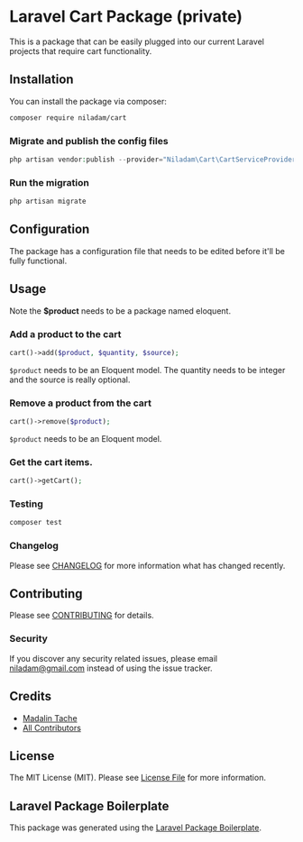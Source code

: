 # Laravel Cart Package (private)

This is a package that can be easily plugged into our current Laravel projects that require cart functionality.

## Installation

You can install the package via composer:

```bash
composer require niladam/cart
```



### Migrate and publish the config files

```php
php artisan vendor:publish --provider="Niladam\Cart\CartServiceProvider"
```



### Run the migration

```php
php artisan migrate
```



## Configuration

The package has a configuration file that needs to be edited before it'll be fully functional.

## Usage

Note the **$product** needs to be a package named eloquent.

### Add a product to the cart
``` php
cart()->add($product, $quantity, $source);
```

```$product``` needs to be an Eloquent model. The quantity needs to be integer and the source is really optional.

### Remove a product from the cart

``` php
cart()->remove($product);
```

`$product` needs to be an Eloquent model.

### Get the cart items.

```php
cart()->getCart();
```



### Testing

``` bash
composer test
```

### Changelog

Please see [CHANGELOG](CHANGELOG.md) for more information what has changed recently.

## Contributing

Please see [CONTRIBUTING](CONTRIBUTING.md) for details.

### Security

If you discover any security related issues, please email niladam@gmail.com instead of using the issue tracker.

## Credits

- [Madalin Tache](https://github.com/niladam)
- [All Contributors](../../contributors)

## License

The MIT License (MIT). Please see [License File](LICENSE.md) for more information.

## Laravel Package Boilerplate

This package was generated using the [Laravel Package Boilerplate](https://laravelpackageboilerplate.com).

